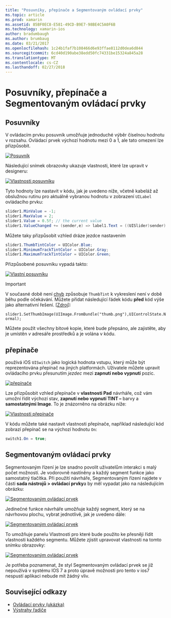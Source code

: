 ```yaml
---
title: "Posuvníky, přepínače a Segmentovaným ovládací prvky"
ms.topic: article
ms.prod: xamarin
ms.assetid: 85BF0EC8-E581-49CD-B9E7-98BE4C5A0F6B
ms.technology: xamarin-ios
author: bradumbaugh
ms.author: brumbaug
ms.date: 03/21/2017
ms.openlocfilehash: 1c24b1faf7b108466d6e93ffae8112d0dea6d844
ms.sourcegitcommit: 6cd40d190abe38edd50fc74331be15324a845a28
ms.translationtype: MT
ms.contentlocale: cs-CZ
ms.lasthandoff: 02/27/2018
---
```

# <a name="sliders-switches-and-segmented-controls"></a>Posuvníky, přepínače a Segmentovaným ovládací prvky

<a name="Sliders" />


## <a name="sliders"></a>Posuvníky

V ovládacím prvku posuvník umožňuje jednoduché výběr číselnou hodnotu v rozsahu. Ovládací prvek výchozí hodnotu mezi 0 a 1, ale tato omezení lze přizpůsobit.

 [ ![](slider-switch-segmented-controls-images/image25a.png "Posuvník")](slider-switch-segmented-controls-images/image25a.png)

Následující snímek obrazovky ukazuje vlastnosti, které lze upravit v designeru:

 [ ![](slider-switch-segmented-controls-images/image26a.png "Vlastnosti posuvníku")](slider-switch-segmented-controls-images/image25a.png)

Tyto hodnoty lze nastavit v kódu, jak je uvedeno níže, včetně kabeláž až obslužnou rutinu pro aktuálně vybranou hodnotu v zobrazení `UILabel` ovládacího prvku:

```csharp
slider1.MinValue = -1;
slider1.MaxValue = 2;
slider1.Value = 0.5f; // the current value
slider1.ValueChanged += (sender,e) => label1.Text = ((UISlider)sender).Value.ToString ();
```

Můžete taky přizpůsobit vzhled dráze jezdce nastavením

```csharp
slider1.ThumbTintColor = UIColor.Blue;
slider1.MinimumTrackTintColor = UIColor.Gray;
slider1.MaximumTrackTintColor = UIColor.Green;
```

Přizpůsobené posuvníku vypadá takto:

 [ ![](slider-switch-segmented-controls-images/image27a.png "Vlastní posuvníku")](slider-switch-segmented-controls-images/image28a.png)

> [!IMPORTANT]
> V současné době není [chyb](http://stackoverflow.com/a/19496179) způsobuje `ThumbTint` k vykreslení není v době běhu podle očekávání. Můžete přidat následující řádek kódu **před** kód výše jako alternativní řešení. [[Zdroj](http://stackoverflow.com/a/21396794)]:
>
> `slider1.SetThumbImage(UIImage.FromBundle("thumb.png"),UIControlState.Normal);`
> 
> Můžete použít všechny bitové kopie, které bude přepsáno, ale zajistěte, aby je umístěn _v_ adresáře prostředků a je volána v kódu.

<a name="Switch" />

## <a name="switch"></a>přepínače

používá iOS `UISwitch` jako logická hodnota vstupu, který může být reprezentována přepínač na jiných platformách. Uživatele můžete upravit ovládacího prvku přesunutím *jezdec* mezi **zapnutí nebo vypnutí** pozic.

 [ ![](slider-switch-segmented-controls-images/image28a.png "přepínače")](slider-switch-segmented-controls-images/image28a.png)

Lze přizpůsobit vzhled přepínače v **vlastnosti Pad** návrháře, což vám umožní řídit výchozí stav, **zapnutí nebo vypnutí TINT –** barvy a **samostatnými Image**. To je znázorněno na obrázku níže:

 [ ![](slider-switch-segmented-controls-images/image29a.png "Vlastnosti přepínače")](slider-switch-segmented-controls-images/image29a.png)

V kódu můžete také nastavit vlastnosti přepínače, například následující kód zobrazí přepínač se na výchozí hodnotu `On`:

```csharp
switch1.On = true;
```

 <a name="Segmented_Controls" />


## <a name="segmented-controls"></a>Segmentovaným ovládací prvky

Segmentovaným řízení je lze snadno povolit uživatelům interakci s malý počet možností. Je vodorovně nastíněny a každý segment funkce jako samostatný tlačítka. Při použití návrháře, Segmentovaným řízení najdete v části **sada nástrojů > ovládací prvky**a by měl vypadat jako na následujícím obrázku:

 [ ![](slider-switch-segmented-controls-images/segmentedcontrol.png "Segmentovaným ovládací prvek")](slider-switch-segmented-controls-images/segmentedcontrol.png)

Jedinečné funkce návrháře umožňuje každý segment, který se na návrhovou plochu, vybrat jednotlivě, jak je uvedeno dále:

 [ ![](slider-switch-segmented-controls-images/segmentedcontrolselection.png "Segmentovaným ovládací prvek")](slider-switch-segmented-controls-images/segmentedcontrolselection.png)

To umožňuje panelu Vlastnosti pro které bude použito ke přesněji řídit vlastnosti každého segmentu. Můžete zjistit upravovat vlastnosti na tomto snímku obrazovky:

 [ ![](slider-switch-segmented-controls-images/segmentedcontrolproperties.png "Segmentovaným ovládací prvek")](slider-switch-segmented-controls-images/segmentedcontrolproperties.png)

Je potřeba poznamenat, že styl Segmentovaným ovládací prvek se již nepoužívá v systému IOS 7 a proto úpravě možnosti pro tento v ios7 nespustí aplikaci nebude mít žádný vliv.

## <a name="related-links"></a>Související odkazy

- [Ovládací prvky (ukázka)](https://developer.xamarin.com/samples/Controls/)
- [Výstrahy řadiče](https://developer.xamarin.com/recipes/ios/standard_controls/alertcontroller/)
